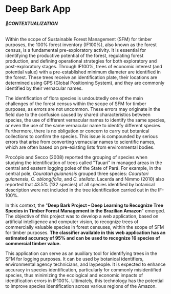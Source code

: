 # Deep Bark App

###### 🔎**CONTEXTUALIZATION**

Within the scope of Sustainable Forest Management (SFM) for timber purposes, the 100% forest inventory (IF100%), also known as the forest census, is a fundamental pre-exploratory activity. It is essential for identifying the productive potential of the forest, regulating forest production, and defining operational strategies for both exploratory and post-exploratory stages. Through IF100%, trees of economic interest (and potential value) with a pre-established minimum diameter are identified in the forest. These trees receive an identification plate, their locations are determined using GPS (Global Positioning System), and they are commonly identified by their vernacular names.

The identification of flora species is undoubtedly one of the main challenges of the forest census within the scope of SFM for timber purposes, as errors are not uncommon. These errors may originate in the field due to the confusion caused by shared characteristics between species, the use of different vernacular names to identify the same species, or even the use of the same vernacular name to identify different species. Furthermore, there is no obligation or concern to carry out botanical collections to confirm the species. This issue is compounded by serious errors that arise from converting vernacular names to scientific names, which are often based on pre-existing lists from environmental bodies.

Procópio and Secco (2008) reported the grouping of species when studying the identification of trees called "Tauari" in managed areas in the central and eastern logging poles of the State of Pará. For example, in the central pole, *Couratari guianensis* grouped three species: *Couratari guianensis*, *C. oblongifolia*, and *C. stellata*. Lacerda and Nimmo (2010) also reported that 43.5% (132 species) of all species identified by botanical description were not included in the tree identification carried out in the IF-100%.

In this context, the "**Deep Bark Project – Deep Learning to Recognize Tree Species in Timber Forest Management in the Brazilian Amazon**" emerged. The objective of this project was to develop a web application, based on artificial intelligence and computer vision, to recognize trees of commercially valuable species in forest censuses, within the scope of SFM for timber purposes. **The classifier available in this web application has an estimated accuracy of 95% and can be used to recognize 16 species of commercial timber value.**

This application can serve as an auxiliary tool for identifying trees in the SFM for logging purposes. It can be used by botanical identifiers, environmental agency technicians, and laypeople. It is expected to enhance accuracy in species identification, particularly for commonly misidentified species, thus minimizing the ecological and economic impacts of identification errors in IF100%. Ultimately, this technology has the potential to improve species identification across various regions of the Amazon.